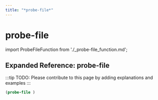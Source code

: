 ```yaml
---
title: "*probe-file*"
---
```


# probe-file

import ProbeFileFunction from './_probe-file_function.md';

<ProbeFileFunction />

## Expanded Reference: probe-file

:::tip
TODO: Please contribute to this page by adding explanations and examples
:::

```lisp
(probe-file )
```
